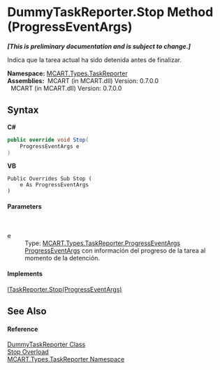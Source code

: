 # DummyTaskReporter.Stop Method (ProgressEventArgs)
 _**\[This is preliminary documentation and is subject to change.\]**_

Indica que la tarea actual ha sido detenida antes de finalizar.

**Namespace:**&nbsp;<a href="256f3901-18cb-eeca-835c-7de778822db3">MCART.Types.TaskReporter</a><br />**Assemblies:**&nbsp;&nbsp;MCART (in MCART.dll) Version: 0.7.0.0<br />&nbsp;&nbsp;MCART (in MCART.dll) Version: 0.7.0.0<br />

## Syntax

**C#**<br />
``` C#
public override void Stop(
	ProgressEventArgs e
)
```

**VB**<br />
``` VB
Public Overrides Sub Stop ( 
	e As ProgressEventArgs
)
```


#### Parameters
&nbsp;<dl><dt>e</dt><dd>Type: <a href="ca737456-2d6f-7f13-63a9-5b5d228c5048">MCART.Types.TaskReporter.ProgressEventArgs</a><br /><a href="ca737456-2d6f-7f13-63a9-5b5d228c5048">ProgressEventArgs</a> con información del progreso de la tarea al momento de la detención.</dd></dl>

#### Implements
<a href="19ebcd19-d0ef-cf26-691e-14c8ffc0c38e">ITaskReporter.Stop(ProgressEventArgs)</a><br />

## See Also


#### Reference
<a href="3110d67a-24e6-f37f-f20a-c43d9518a569">DummyTaskReporter Class</a><br /><a href="37ee5186-fde4-447e-4035-062b4f45117c">Stop Overload</a><br /><a href="256f3901-18cb-eeca-835c-7de778822db3">MCART.Types.TaskReporter Namespace</a><br />